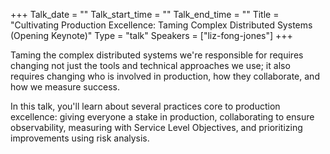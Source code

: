 +++
Talk_date = ""
Talk_start_time = ""
Talk_end_time = ""
Title = "Cultivating Production Excellence: Taming Complex Distributed Systems (Opening Keynote)"
Type = "talk"
Speakers = ["liz-fong-jones"]
+++

Taming the complex distributed systems we're responsible for requires changing not just the tools and technical approaches we use; it also requires changing who is involved in production, how they collaborate, and how we measure success.

In this talk, you'll learn about several practices core to production excellence: giving everyone a stake in production, collaborating to ensure observability, measuring with Service Level Objectives, and prioritizing improvements using risk analysis.



